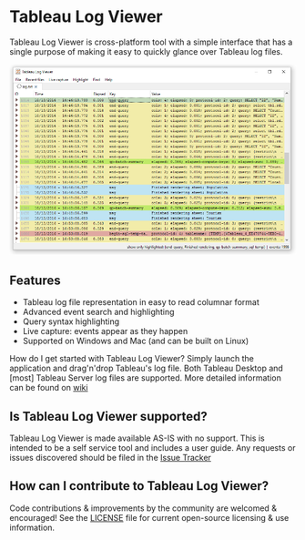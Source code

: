 # Tableau Log Viewer

Tableau Log Viewer is cross-platform tool with a simple interface that has a single purpose of making it easy to quickly glance over Tableau log files.

![TLV Screenshot](resources/wiki/tlv_screen.png "TLV running on Windows 10")

Features
---------------
* Tableau log file representation in easy to read columnar format
* Advanced event search and highlighting
* Query syntax highlighting
* Live capture: events appear as they happen
* Supported on Windows and Mac (and can be built on Linux)

How do I get started with Tableau Log Viewer?
Simply launch the application and drag'n'drop Tableau's log file. Both Tableau Desktop and [most] Tableau Server log files are supported. More detailed information can be found on [wiki](https://github.com/tableau/tableau-log-viewer/wiki)

Is Tableau Log Viewer supported?
---------------
Tableau Log Viewer is made available AS-IS with no support. This is intended to be a self service tool and includes a user guide. Any requests or issues discovered should be filed in the [Issue Tracker](https://github.com/tableau/tableau-log-viewer/issues)

How can I contribute to Tableau Log Viewer?
---------------
Code contributions & improvements by the community are welcomed & encouraged! See the [LICENSE](https://github.com/tableau/TableauLogViewer/blob/master/LICENSE) file for current open-source licensing & use information.